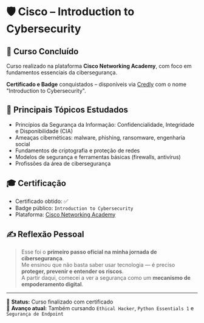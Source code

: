 # 🛡️ Cisco – Introduction to Cybersecurity

## 📜 Curso Concluído

Curso realizado na plataforma **Cisco Networking Academy**, com foco em fundamentos essenciais da cibersegurança.

**Certificado e Badge** conquistados – disponíveis via [Credly](https://www.credly.com/) com o nome "Introduction to Cybersecurity".

## 🔑 Principais Tópicos Estudados

- Princípios da Segurança da Informação: Confidencialidade, Integridade e Disponibilidade (CIA)
- Ameaças cibernéticas: malware, phishing, ransomware, engenharia social
- Fundamentos de criptografia e proteção de redes
- Modelos de segurança e ferramentas básicas (firewalls, antivírus)
- Profissões da área de cibersegurança

## 🎓 Certificação

- Certificado obtido: ✅  
- Badge público: `Introduction to Cybersecurity`  
- Plataforma: [Cisco Networking Academy](https://www.netacad.com/)

## ✍️ Reflexão Pessoal

> Esse foi o **primeiro passo oficial na minha jornada de cibersegurança**.  
Me ensinou que não basta saber usar tecnologia — é preciso **proteger, prevenir e entender os riscos**.  
A partir daqui, comecei a ver a segurança como um **mecanismo de empoderamento digital**.

---

📌 **Status:** Curso finalizado com certificado  
📌 **Avanço atual:** Também cursando `Ethical Hacker`, `Python Essentials 1` e `Segurança de Endpoint`
